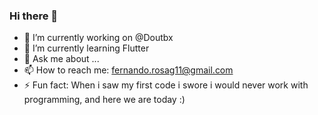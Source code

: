 ### Hi there 👋

- 🔭 I’m currently working on @Doutbx
- 🌱 I’m currently learning Flutter
- 💬 Ask me about ...
- 📫 How to reach me: fernando.rosag11@gmail.com 
- ⚡ Fun fact: When i saw my first code i swore i would never work with programming, and here we are today :)

